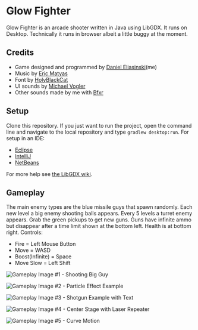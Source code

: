 # Glow Fighter
Glow Fighter is an arcade shooter written in Java using LibGDX. It runs on Desktop. Technically it runs in browser albeit a little buggy at the moment.

## Credits
 - Game designed and programmed by [Daniel Eliasinski](https://github.com/Mr-Slurpy)(me)
 - Music by [Eric Matyas](http://www.soundimage.org)
 - Font by [HolyBlackCat](https://www.fontlibrary.org/en/font/catv-6x12-9)
 - UI sounds by [Michael Vogler](https://www.youtube.com/watch?v=dYt8hb7TCZY)
 - Other sounds made by me with [Bfxr](http://www.bfxr.net/)

## Setup
Clone this repository. If you just want to run the project, open the command line and navigate to the local repository and type `gradlew desktop:run`. For setup in an IDE:

 - [Eclipse](https://github.com/libgdx/libgdx/wiki/Gradle-and-Eclipse)
 - [IntelliJ](https://github.com/libgdx/libgdx/wiki/Gradle-and-Intellij-IDEA)
 - [NetBeans](https://github.com/libgdx/libgdx/wiki/Gradle-and-NetBeans)

For more help see [the LibGDX wiki](https://github.com/libgdx/libgdx/wiki).

## Gameplay
The main enemy types are the blue missile guys that spawn randomly. Each new level a big enemy shooting balls appears. Every 5 levels a turret enemy appears. Grab the green pickups to get new guns. Guns have infinite ammo but disappear after a time limit shown at the bottom left. Health is at bottom right.
Controls:
 - Fire = Left Mouse Button
 - Move = WASD
 - Boost(Infinite) = Space
 - Move Slow = Left Shift

![Gameplay Image #1 - Shooting Big Guy](https://i.imgur.com/QN3HsN6.png "Shooting Big Guy")

![Gameplay Image #2 - Particle Effect Example](https://i.imgur.com/bKvmmgG.png "Particle Effect Example")

![Gameplay Image #3 - Shotgun Example with Text](https://i.imgur.com/JPluLIG.png "Shotgun Example with Text")

![Gameplay Image #4 - Center Stage with Laser Repeater](https://i.imgur.com/UemsOaP.png "Center Stage with Laser Repeater")

![Gameplay Image #5 - Curve Motion](https://i.imgur.com/IwyZNvC.png "Curve Motion")
